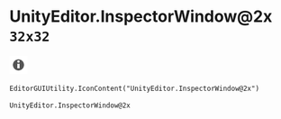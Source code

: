 # UnityEditor.InspectorWindow@2x `32x32`
<img src="/img/UnityEditor.InspectorWindow@2x.png" width=32 height=32>

``` CSharp
EditorGUIUtility.IconContent("UnityEditor.InspectorWindow@2x")
```
```
UnityEditor.InspectorWindow@2x
```
